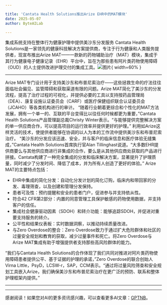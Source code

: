 ```yaml
---

title: 'Cantata Health Solutions推出Arize EHR中的MAT模块'
date: 2025-05-07
author: ByteAILab

---
```


集成系统支持在整体行为健康护理中提供美沙东分发服务
Cantata Health Solutions是一家领先的健康科技解决方案提供商，专注于行为健康和人类服务提供者，现宣布推出Arize MAT——一款新的药物辅助治疗（MAT）模块，集成于其行为健康电子健康记录（EHR）平台中，旨在为那些患有阿片类药物使用障碍（OUD）的人士提供改进护理交付的集成工具。![图片](https://ai-techpark.com/wp-content/uploads/Cantata-Health-Solutions.jpg){ width=60% }

---

Arize MAT专门设计用于支持美沙东和布普尼索治疗——这些拯救生命的疗法往往面临社会偏见、监管障碍和获取渠道有限的问题。Arize MAT简化了美沙东的分发流程，提高了治疗过程的可视化，并提供必要的工具以支持按药品管理局（DEA）、康复设施认证委员会（CARF）或医疗保健组织联合认证委员会（JCAHO）等各类机构进行的审计。
“随着行业朝着更综合和个性化的MAT方法发展，拥有一个单一的、互联的平台变得比以往任何时候都更为重要，”Cantata Health Solutions产品管理副总裁Christy Winter表示。“与能够提供完整解决方案的单一供应商合作，可以提高项目的运行效率并提供更好的护理。”
利用如Arize这样灵活的技术，使提供者能够在协调的以人为本的工作流中提供美沙东和布普尼索治疗。
“美沙东的分发应该迅速、安全，并与客户的临床信息和医疗体验无缝集成，”Cantata Health Solutions首席执行官Alan Tillinghast说道。“大多数EHR提供商要么与其他供应商进行非集成的合作，要么是从其他供应商处获取的产品进行拼接。Cantata构建了一种完全集成的分发和临床解决方案，显著提升了护理质量，同时减少了分发时间、降低了成本，并为所有人创造了更好的体验。”
Arize MAT的主要特点包括：

- EHR中集成的简化分发：自动化分发计划的简化订购，临床内和带回家的分发、毒理筛查，以及创建和管理分发保持。
- 患者可及性：预约提醒和安全的患者门户，促进参与并支持依从性。
- 符合42 CFR第2部分：内置的同意管理工具保护敏感的药物使用数据，并支持客户的信任。
- 集成社会健康驱动因素（SDOH）和转介功能：能够追踪SDOH，并促进对重要支持服务的转介。
- 公平性和结果仪表板：实时数据洞察，以推动持续质量改进。
- 与Zero Overdose的整合：Zero Overdose致力于通过扩大危险群体和社区的过量安全规划和教育的获取，减少过量事件和死亡。将Zero Overdose与Arize MAT集成有助于增强提供者支持那些高风险群体的能力。

“我们与Cantata Health Solutions的合作体现了我们共同对推进对阿片类药物使用障碍患者提供公平、基于证据的护理的承诺，”Zero Overdose的联合创始人Virna Little，PsyD，LCSW-r，SAP，CCM表示。“通过将过量风险筛查和安全规划工具嵌入Arize，我们确保美沙东和布普尼索治疗在更广泛的预防、联系和整体护理框架内提供。”

---
---
感谢阅读！如果您对AI的更多资讯感兴趣，可以查看更多AI文章：[GPTNB](https://gptnb.com)。
